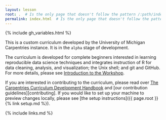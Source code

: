 ```yaml
---
layout: lesson
root: .  # Is the only page that doesn't follow the pattern /:path/index.html
permalink: index.html  # Is the only page that doesn't follow the pattern /:path/index.html
---
```


{% include gh_variables.html %}

This is a custom curriculum developed by the University of Michigan 
Carpentries instance. It is in the `alpha` stage of development. 

The curriculum is developed for complete beginners interested in 
learning reproducible data science techniques and integrates instruction 
of R for data cleaning, analysis, and visualization; the Unix shell; and 
git and GitHub. For more details, please see 
[Introduction to the Workshop](https://umcarpentries.org/intro-curriculum-r/00-welcome/index.html). 

If you are interested in contributing to the curriculum, please read over 
[The Carpentries Curriculum Development Handbook](https://carpentries.github.io/curriculum-development/) 
and [our contribution guidelines][contributing]. If you would like to set 
up your machine to preview changes locally,
please see [the setup instructions]({{ page.root }}{% link setup.md %}).

{% include links.md %}
